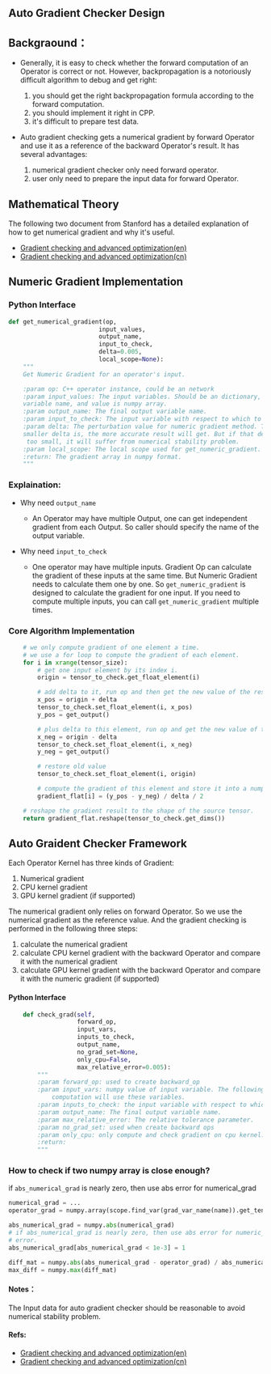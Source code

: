 ## Auto Gradient Checker Design

## Backgraound：
- Generally, it is easy to check whether the forward computation of an Operator is correct or not. However, backpropagation is a notoriously difficult algorithm to debug and get right:
  1. you should get the right backpropagation formula according to the forward computation.
  2. you should implement it right in CPP.
  3. it's difficult to prepare test data.

- Auto gradient checking gets a numerical gradient by forward Operator and use it as a reference of the backward Operator's result. It has several advantages:
  1. numerical gradient checker only need forward operator.
  2. user only need to prepare the input data for forward Operator.

## Mathematical Theory
The following two document from Stanford has a detailed explanation of how to get numerical gradient and why it's useful.

- [Gradient checking and advanced optimization(en)](http://deeplearning.stanford.edu/wiki/index.php/Gradient_checking_and_advanced_optimization)
- [Gradient checking and advanced optimization(cn)](http://ufldl.stanford.edu/wiki/index.php/%E6%A2%AF%E5%BA%A6%E6%A3%80%E9%AA%8C%E4%B8%8E%E9%AB%98%E7%BA%A7%E4%BC%98%E5%8C%96)


## Numeric Gradient Implementation
### Python Interface
```python
def get_numerical_gradient(op,
                         input_values,
                         output_name,
                         input_to_check,
                         delta=0.005,
                         local_scope=None):
    """
    Get Numeric Gradient for an operator's input.

    :param op: C++ operator instance, could be an network
    :param input_values: The input variables. Should be an dictionary, whose key is
    variable name, and value is numpy array.
    :param output_name: The final output variable name.
    :param input_to_check: The input variable with respect to which to compute the gradient.
    :param delta: The perturbation value for numeric gradient method. The
    smaller delta is, the more accurate result will get. But if that delta is
     too small, it will suffer from numerical stability problem.
    :param local_scope: The local scope used for get_numeric_gradient.
    :return: The gradient array in numpy format.
    """
```

### Explaination:

- Why need `output_name`
  - An Operator may have multiple Output, one can get independent gradient from each Output. So caller should specify the name of the output variable.

- Why need `input_to_check`
  - One operator may have multiple inputs. Gradient Op can calculate the gradient of these inputs at the same time. But Numeric Gradient needs to calculate them one by one. So `get_numeric_gradient` is designed to calculate the gradient for one input. If you need to compute multiple inputs, you can call `get_numeric_gradient` multiple times.


### Core Algorithm Implementation


```python
    # we only compute gradient of one element a time.
    # we use a for loop to compute the gradient of each element.
    for i in xrange(tensor_size):
        # get one input element by its index i.
        origin = tensor_to_check.get_float_element(i)

        # add delta to it, run op and then get the new value of the result tensor.
        x_pos = origin + delta
        tensor_to_check.set_float_element(i, x_pos)
        y_pos = get_output()

        # plus delta to this element, run op and get the new value of the result tensor.
        x_neg = origin - delta
        tensor_to_check.set_float_element(i, x_neg)
        y_neg = get_output()

        # restore old value
        tensor_to_check.set_float_element(i, origin)

        # compute the gradient of this element and store it into a numpy array.
        gradient_flat[i] = (y_pos - y_neg) / delta / 2

    # reshape the gradient result to the shape of the source tensor.
    return gradient_flat.reshape(tensor_to_check.get_dims())
```

## Auto Graident Checker Framework

Each Operator Kernel has three kinds of Gradient:

1. Numerical gradient
2. CPU kernel gradient
3. GPU kernel gradient (if supported)

The numerical gradient only relies on forward Operator. So we use the numerical gradient as the reference value. And the gradient checking is performed in the following three steps:

1. calculate the numerical gradient
2. calculate CPU kernel gradient with the backward Operator and compare it with the numerical gradient
3. calculate GPU kernel gradient with the backward Operator and compare it with the numeric gradient (if supported)

#### Python Interface

```python
    def check_grad(self,
                   forward_op,
                   input_vars,
                   inputs_to_check,
                   output_name,
                   no_grad_set=None,
                   only_cpu=False,
                   max_relative_error=0.005):
        """
        :param forward_op: used to create backward_op
        :param input_vars: numpy value of input variable. The following
            computation will use these variables.
        :param inputs_to_check: the input variable with respect to which to compute the gradient.
        :param output_name: The final output variable name.
        :param max_relative_error: The relative tolerance parameter.
        :param no_grad_set: used when create backward ops
        :param only_cpu: only compute and check gradient on cpu kernel.
        :return:
        """
```

### How to check if two numpy array is close enough?
if `abs_numerical_grad` is nearly zero, then use abs error for numerical_grad

```python
numerical_grad = ...
operator_grad = numpy.array(scope.find_var(grad_var_name(name)).get_tensor())

abs_numerical_grad = numpy.abs(numerical_grad)
# if abs_numerical_grad is nearly zero, then use abs error for numeric_grad, not relative
# error.
abs_numerical_grad[abs_numerical_grad < 1e-3] = 1

diff_mat = numpy.abs(abs_numerical_grad - operator_grad) / abs_numerical_grad
max_diff = numpy.max(diff_mat)
```


#### Notes：
The Input data for auto gradient checker should be reasonable to avoid numerical  stability problem.


#### Refs:

- [Gradient checking and advanced optimization(en)](http://deeplearning.stanford.edu/wiki/index.php/Gradient_checking_and_advanced_optimization)
- [Gradient checking and advanced optimization(cn)](http://ufldl.stanford.edu/wiki/index.php/%E6%A2%AF%E5%BA%A6%E6%A3%80%E9%AA%8C%E4%B8%8E%E9%AB%98%E7%BA%A7%E4%BC%98%E5%8C%96)
